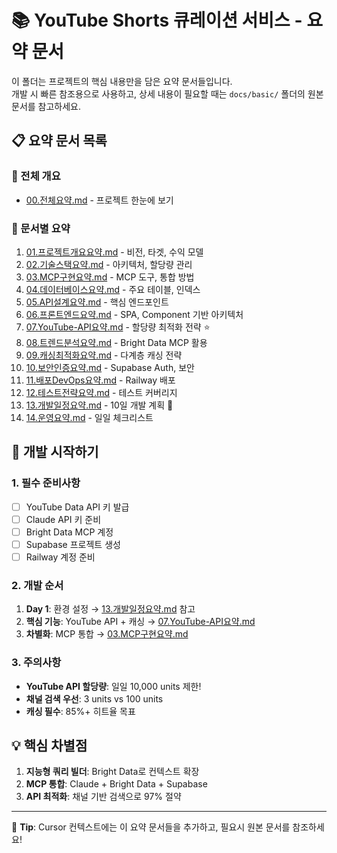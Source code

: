 # 📚 YouTube Shorts 큐레이션 서비스 - 요약 문서

이 폴더는 프로젝트의 핵심 내용만을 담은 요약 문서들입니다.  
개발 시 빠른 참조용으로 사용하고, 상세 내용이 필요할 때는 `docs/basic/` 폴더의 원본 문서를 참고하세요.

## 📋 요약 문서 목록

### 🎯 전체 개요
- [00.전체요약.md](./00.전체요약.md) - 프로젝트 한눈에 보기

### 📖 문서별 요약
1. [01.프로젝트개요요약.md](./01.프로젝트개요요약.md) - 비전, 타겟, 수익 모델
2. [02.기술스택요약.md](./02.기술스택요약.md) - 아키텍처, 할당량 관리
3. [03.MCP구현요약.md](./03.MCP구현요약.md) - MCP 도구, 통합 방법
4. [04.데이터베이스요약.md](./04.데이터베이스요약.md) - 주요 테이블, 인덱스
5. [05.API설계요약.md](./05.API설계요약.md) - 핵심 엔드포인트
6. [06.프론트엔드요약.md](./06.프론트엔드요약.md) - SPA, Component 기반 아키텍처
7. [07.YouTube-API요약.md](./07.YouTube-API요약.md) - 할당량 최적화 전략 ⭐
8. [08.트렌드분석요약.md](./08.트렌드분석요약.md) - Bright Data MCP 활용
9. [09.캐싱최적화요약.md](./09.캐싱최적화요약.md) - 다계층 캐싱 전략
10. [10.보안인증요약.md](./10.보안인증요약.md) - Supabase Auth, 보안
11. [11.배포DevOps요약.md](./11.배포DevOps요약.md) - Railway 배포
12. [12.테스트전략요약.md](./12.테스트전략요약.md) - 테스트 커버리지
13. [13.개발일정요약.md](./13.개발일정요약.md) - 10일 개발 계획 📅
14. [14.운영요약.md](./14.운영요약.md) - 일일 체크리스트

## 🚀 개발 시작하기

### 1. 필수 준비사항
- [ ] YouTube Data API 키 발급
- [ ] Claude API 키 준비
- [ ] Bright Data MCP 계정
- [ ] Supabase 프로젝트 생성
- [ ] Railway 계정 준비

### 2. 개발 순서
1. **Day 1**: 환경 설정 → [13.개발일정요약.md](./13.개발일정요약.md) 참고
2. **핵심 기능**: YouTube API + 캐싱 → [07.YouTube-API요약.md](./07.YouTube-API요약.md)
3. **차별화**: MCP 통합 → [03.MCP구현요약.md](./03.MCP구현요약.md)

### 3. 주의사항
- **YouTube API 할당량**: 일일 10,000 units 제한!
- **채널 검색 우선**: 3 units vs 100 units
- **캐싱 필수**: 85%+ 히트율 목표

## 💡 핵심 차별점
1. **지능형 쿼리 빌더**: Bright Data로 컨텍스트 확장
2. **MCP 통합**: Claude + Bright Data + Supabase
3. **API 최적화**: 채널 기반 검색으로 97% 절약

---

💬 **Tip**: Cursor 컨텍스트에는 이 요약 문서들을 추가하고, 필요시 원본 문서를 참조하세요! 